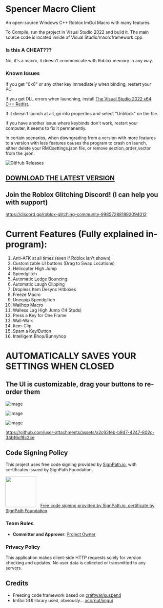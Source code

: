 # Spencer Macro Client
An open-source Windows C++ Roblox ImGui Macro with many features.

To Compile, run the project in Visual Studio 2022 and build it. The main source code is located inside of Visual Studio/macroframework.cpp.

### Is this A CHEAT???
No, it's a macro, it doesn't communicate with Roblox memory in any way.

### Known Issues
If you get "0x0" or any other key immediately when binding, restart your PC.

If you get DLL errors when launching, install [The Visual Studio 2022 x64 C++ Redist](https://learn.microsoft.com/en-us/cpp/windows/latest-supported-vc-redist).

If it doesn't launch at all, go into properties and select "Unblock" on the file.

If you have another issue where keybinds don't work, restart your computer, it seems to fix it permanently.

In certain scenarios, when downgrading from a version with more features to a version with less features causes the program to crash on launch, either delete your RMCsettings.json file, or remove section_order_vector from the .json.

![GitHub Releases](https://img.shields.io/github/downloads/Spencer0187/Spencer-Macro-Utilities/total.svg)

## [DOWNLOAD THE LATEST VERSION](https://github.com/Spencer0187/Spencer-Macro-Utilities/releases/latest)

## Join the Roblox Glitching Discord! (I can help you with support)
https://discord.gg/roblox-glitching-community-998572881892094012

# Current Features (Fully explained in-program):

1. Anti-AFK at all times (even if Roblox isn't shown)
2. Customizable UI buttons (Drag to Swap Locations)
3. Helicopter High Jump
4. Speedglitch
5. Automatic Ledge Bouncing
6. Automatic Laugh Clipping
7. Dropless Item Desync Hitboxes
8. Freeze Macro
9. Unequip Speedglitch
10. Wallhop Macro
11. Walless Lag High Jump (14 Studs)
12. Press a Key for One Frame
13. Wall-Walk
14. Item-Clip
15. Spam a Key/Button
16. Intelligent Bhop/Bunnyhop

# AUTOMATICALLY SAVES YOUR SETTINGS WHEN CLOSED

## The UI is customizable, drag your buttons to re-order them

![image](https://github.com/user-attachments/assets/1db31fcf-0e20-4a3a-8399-645a273e19c4)

![image](https://github.com/user-attachments/assets/d4c00416-f4a0-45f0-8e01-61ac0f5f17a4)

![image](https://github.com/user-attachments/assets/34ec9ef9-1fde-4c76-8694-e9ca54f0478c)

https://github.com/user-attachments/assets/a2c63feb-b947-4247-802c-34bf6cf8c2ce

## Code Signing Policy

This project uses free code signing provided by [SignPath.io](https://signpath.io/), with certificates issued by SignPath Foundation.

[<img src="https://avatars.githubusercontent.com/u/34448643?s=100&v=4" width="100">](https://signpath.io/) [Free code signing provided by SignPath.io, certificate by SignPath Foundation](https://signpath.io/)

### Team Roles
- **Committer and Approver**: [Project Owner](https://github.com/Spencer0187/)

### Privacy Policy
This application makes client-side HTTP requests solely for version checking and updates. No user data is collected or transmitted to any servers.

## Credits

- Freezing code framework based on [craftwar/suspend](https://github.com/craftwar/suspend)
- ImGui GUI library used, obviously... [ocornut/imgui](https://github.com/ocornut/imgui)
